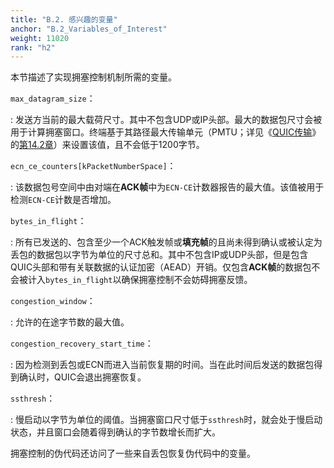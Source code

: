 ```yaml
---
title: "B.2. 感兴趣的变量"
anchor: "B.2_Variables_of_Interest"
weight: 11020
rank: "h2"
---
```


本节描述了实现拥塞控制机制所需的变量。

`max_datagram_size`：

:   发送方当前的最大载荷尺寸。其中不包含UDP或IP头部。最大的数据包尺寸会被用于计算拥塞窗口。终端基于其路径最大传输单元（PMTU；详见《[QUIC传输](../RFC9000_Chinese_Translation)》的[第14.2章](../RFC9000_Chinese_Translation/#14.2_Path_Maximum_Transmission_Unit)）来设置该值，且不会低于1200字节。

`ecn_ce_counters[kPacketNumberSpace]`：

:   该数据包号空间中由对端在**ACK帧**中为`ECN-CE`计数器报告的最大值。该值被用于检测`ECN-CE`计数是否增加。

`bytes_in_flight`：

:   所有已发送的、包含至少一个ACK触发帧或**填充帧**的且尚未得到确认或被认定为丢包的数据包以字节为单位的尺寸总和。其中不包含IP或UDP头部，但是包含QUIC头部和带有关联数据的认证加密（AEAD）开销。仅包含**ACK帧**的数据包不会被计入`bytes_in_flight`以确保拥塞控制不会妨碍拥塞反馈。

`congestion_window`：

:   允许的在途字节数的最大值。

`congestion_recovery_start_time`：

:   因为检测到丢包或ECN而进入当前恢复期的时间。当在此时间后发送的数据包得到确认时，QUIC会退出拥塞恢复。

`ssthresh`：

:   慢启动以字节为单位的阈值。当拥塞窗口尺寸低于`ssthresh`时，就会处于慢启动状态，并且窗口会随着得到确认的字节数增长而扩大。

拥塞控制的伪代码还访问了一些来自丢包恢复伪代码中的变量。
